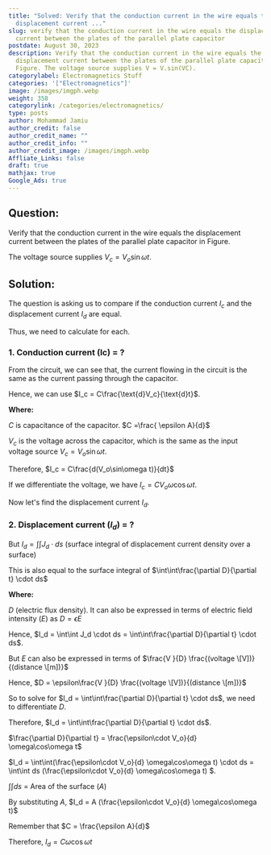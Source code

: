 ```yaml
---
title: "Solved: Verify that the conduction current in the wire equals the
  displacement current ..."
slug: verify that the conduction current in the wire equals the displacement
  current between the plates of the parallel plate capacitor
postdate: August 30, 2023
description: Verify that the conduction current in the wire equals the
  displacement current between the plates of the parallel plate capacitor in
  Figure. The voltage source supplies V = V.sin(VC).
categorylabel: Electromagnetics Stuff
categories: '["Electromagnetics"]'
image: /images/imgph.webp
weight: 358
categorylink: /categories/electromagnetics/
type: posts
author: Mohammad Jamiu
author_credit: false
author_credit_name: ""
author_credit_info: ""
author_credit_image: /images/imgph.webp
Affliate_Links: false
draft: true
mathjax: true
Google_Ads: true
---
```

## Question:

Verify that the conduction current in the wire equals the displacement current between the plates of the parallel plate capacitor in Figure. 

The voltage source supplies $V_c = V_o\sin\omega {t}$.

## Solution:

The question is asking us to compare if the conduction current $I_c$ and the displacement current $I_d$ are equal. 

Thus, we need to calculate for each.

### **1. Conduction current (Ic) = ?**

From the circuit, we can see that, the current flowing in the circuit is the same as the current passing through the capacitor.

Hence, we can use $I_c = C\frac{\text{d}V_c}{\text{d}t}$. 

**Where:**

$C$ is capacitance of the capacitor. $C =\frac{ \epsilon A}{d}$

$V_c$ is the voltage across the capacitor, which is the same as the input voltage source $V_c = V_o\sin\omega{t}$.

Therefore, $I_c = C\frac{d(V_o\sin\omega t)}{dt}$

If we differentiate the voltage, we have $I_c = C V_o \omega\cos\omega t$.

Now let's find the displacement current $I_d$.

### **2. Displacement current $(I_d)$ = ?**

But $I_d = \int\int J_d \cdot ds$  (surface integral of displacement current density over a surface)

This is also equal to the surface integral of $\int\int\frac{\partial D}{\partial t} \cdot ds$ 

**Where:**

$D$ (electric flux density). It can also be expressed in terms of electric field intensity ($E$) as $D = \epsilon E$

Hence, $I_d = \int\int J_d \cdot ds = \int\int\frac{\partial D}{\partial t} \cdot ds$.

But $E$ can also be expressed in terms of $\frac{V }{D} \frac{(voltage \[V])}{(distance \[m])}$

Hence, $D = \epsilon\frac{V }{D} \frac{(voltage \[V])}{(distance \[m])}$

So to solve for $I_d = \int\int\frac{\partial D}{\partial t} \cdot ds$, we need to differentiate $D$.

Therefore, $I_d = \int\int\frac{\partial D}{\partial t} \cdot ds$.

$\frac{\partial D}{\partial t} =  \frac{\epsilon\cdot V_o}{d} \omega\cos\omega t$

$I_d = \int\int(\frac{\epsilon\cdot V_o}{d} \omega\cos\omega t) \cdot ds = \int\int ds (\frac{\epsilon\cdot V_o}{d} \omega\cos\omega t) $.

$\int\int ds$ = Area of the surface $(A)$

By substituting $A$, $I_d = A (\frac{\epsilon\cdot V_o}{d} \omega\cos\omega t)$

Remember that $C = \frac{\epsilon A}{d}$

Therefore, $I_d = C \omega\cos\omega t$